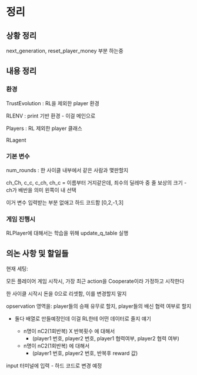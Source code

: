 # 정리

## 상황 정리

next_generation, reset_player_money 부분 하는중

## 내용 정리

### 환경

TrustEvolution : RL을 제외한 player 환경

RLENV : print 기반 환경 - 이걸 메인으로

Players : RL 제외한 player 클래스

RLagent

### 기본 변수

num_rounds : 한 사이클 내부에서 같은 사람과 몇판할지

ch_Ch, c_c, c_ch, ch_c = 이름부터 거지같은데, 죄수의 딜레마 중 줄 보상의 크기 - ch가 배반을 의미 왼쪽이 내 선택

이거 변수 입력받는 부분 없애고 하드 코드함 [0,2,-1,3]

### 게임 진행시

RLPlayer에 대해서는 학습을 위해 update_q_table 실행

## 의논 사항 및 할일들

현재 세팅: 

모든 플레이어 게임 시작시, 가장 최근 action을 Cooperate이라 가정하고 시작한다

한 사이클 시작시 돈을 0으로 리셋함, 이를 변경할지 말지

opservation 영역을: player들의 승패 유무로 할지, player들의 배신 협력 여부로 할지
- 둘다 배열로 만들예정인데 이걸 RL한테 어떤 데이터로 줄지 얘기
  
    - n명이  nC2(1회반복) X 반복횟수 에 대해서 
      - (player1 번호, player2 번호, player1 협력여부, player2 협력 여부)
    - n명이  nC2(1회반복) 에 대해서 
      - (player1 번호, player2 번호, 반복후 reward 값)
  

input 터미널에 입력 - 하드 코드로 변경 예정
